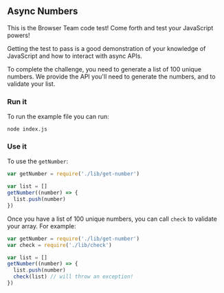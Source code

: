 ## Async Numbers

This is the Browser Team code test! Come forth and test your JavaScript powers!

Getting the test to pass is a good demonstration of your knowledge of JavaScript
and how to interact with async APIs.

To complete the challenge, you need to generate a list of 100 unique numbers.
We provide the API you'll need to generate the numbers, and to validate your
list.

### Run it

To run the example file you can run:

```
node index.js
```

### Use it

To use the `getNumber`:

``` javascript
var getNumber = require('./lib/get-number')

var list = []
getNumber((number) => {
  list.push(number)
})
```

Once you have a list of 100 unique numbers, you can call `check` to validate
your array. For example:

``` javascript
var getNumber = require('./lib/get-number')
var check = require('./lib/check')

var list = []
getNumber((number) => {
  list.push(number)
  check(list) // will throw an exception!
})
```
